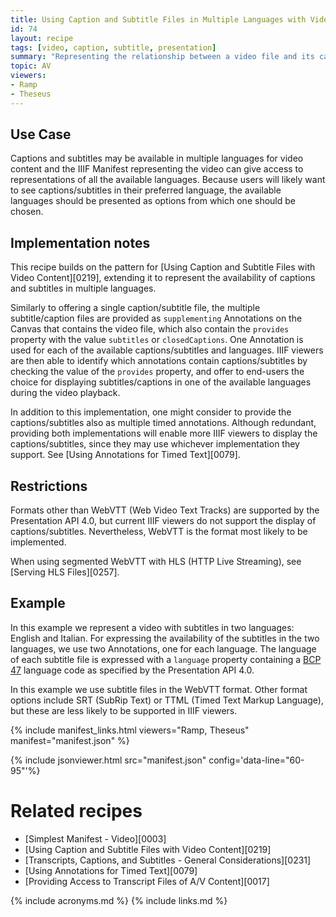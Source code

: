 ```yaml
---
title: Using Caption and Subtitle Files in Multiple Languages with Video Content
id: 74
layout: recipe
tags: [video, caption, subtitle, presentation]
summary: "Representing the relationship between a video file and its caption or subtitle files for multiple languages."
topic: AV
viewers:
- Ramp
- Theseus
---
```



## Use Case

Captions and subtitles may be available in multiple languages for video content and the IIIF Manifest representing the video can give access to representations of all the available languages. Because users will likely want to see captions/subtitles in their preferred language, the available languages should be presented as options from which one should be chosen.

## Implementation notes

This recipe builds on the pattern for [Using Caption and Subtitle Files with Video Content][0219], extending it to represent the availability of captions and subtitles in multiple languages.

Similarly to offering a single caption/subtitle file, the multiple subtitle/caption files are provided as `supplementing` Annotations on the Canvas that contains the video file, which also contain the `provides` property with the value `subtitles` or `closedCaptions`. One Annotation is used for each of the available captions/subtitles and languages. IIIF viewers  are then able to identify which annotations contain captions/subtitles by checking the value of the `provides` property, and offer to end-users the choice for displaying subtitles/captions in one of the available languages during the video playback.

In addition to this implementation, one might consider to provide the captions/subtitles also as multiple timed annotations. Although redundant, providing both implementations will enable more IIIF viewers to display the captions/subtitles, since they may use whichever implementation they support. See [Using Annotations for Timed Text][0079].

## Restrictions

Formats other than WebVTT (Web Video Text Tracks) are supported by the Presentation API 4.0, but current IIIF viewers do not support the display of captions/subtitles. Nevertheless, WebVTT is the format most likely to be implemented.

When using segmented WebVTT with HLS (HTTP Live Streaming), see [Serving HLS Files][0257].

## Example

In this example we represent a video with subtitles in two languages: English and Italian. 
For expressing the availability of the subtitles in the two languages, we use two Annotations, one for each language. The language of each subtitle file is expressed with a `language` property containing a [BCP 47](https://tools.ietf.org/html/bcp47) language code as specified by the Presentation API 4.0.

In this example we use subtitle files in the WebVTT format. Other format options include SRT (SubRip Text) or TTML (Timed Text Markup Language), but these are less likely to be supported in IIIF viewers.

{% include manifest_links.html viewers="Ramp, Theseus" manifest="manifest.json" %}

{% include jsonviewer.html src="manifest.json" config='data-line="60-95"'%}

# Related recipes

- [Simplest Manifest - Video][0003]
- [Using Caption and Subtitle Files with Video Content][0219]
- [Transcripts, Captions, and Subtitles - General Considerations][0231]
- [Using Annotations for Timed Text][0079]
- [Providing Access to Transcript Files of A/V Content][0017]


{% include acronyms.md %}
{% include links.md %}
